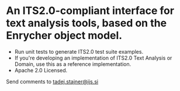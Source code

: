 
An ITS2.0-compliant interface for text analysis tools, based on the Enrycher object model.
=============

* Run unit tests to generate ITS2.0 test suite examples.
* If you're developing an implementation of ITS2.0 Text Analysis or Domain, use this as a reference implementation.
* Apache 2.0 Licensed. 

Send comments to tadej.stajner@ijs.si
